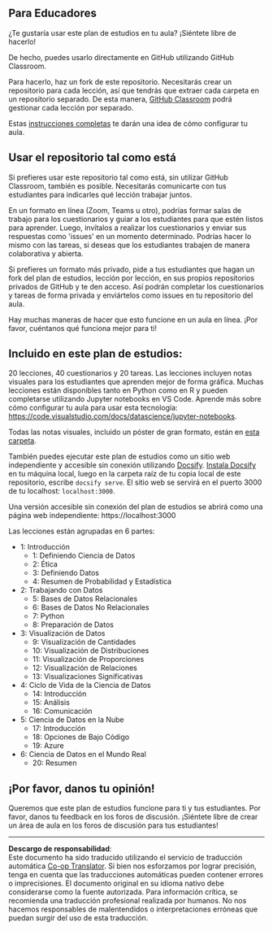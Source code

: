 <!--
CO_OP_TRANSLATOR_METADATA:
{
  "original_hash": "f7440be10c17a8a9262713af3d2818a9",
  "translation_date": "2025-09-06T19:51:35+00:00",
  "source_file": "for-teachers.md",
  "language_code": "es"
}
-->
## Para Educadores

¿Te gustaría usar este plan de estudios en tu aula? ¡Siéntete libre de hacerlo!

De hecho, puedes usarlo directamente en GitHub utilizando GitHub Classroom.

Para hacerlo, haz un fork de este repositorio. Necesitarás crear un repositorio para cada lección, así que tendrás que extraer cada carpeta en un repositorio separado. De esta manera, [GitHub Classroom](https://classroom.github.com/classrooms) podrá gestionar cada lección por separado.

Estas [instrucciones completas](https://github.blog/2020-03-18-set-up-your-digital-classroom-with-github-classroom/) te darán una idea de cómo configurar tu aula.

## Usar el repositorio tal como está

Si prefieres usar este repositorio tal como está, sin utilizar GitHub Classroom, también es posible. Necesitarás comunicarte con tus estudiantes para indicarles qué lección trabajar juntos.

En un formato en línea (Zoom, Teams u otro), podrías formar salas de trabajo para los cuestionarios y guiar a los estudiantes para que estén listos para aprender. Luego, invítalos a realizar los cuestionarios y enviar sus respuestas como 'issues' en un momento determinado. Podrías hacer lo mismo con las tareas, si deseas que los estudiantes trabajen de manera colaborativa y abierta.

Si prefieres un formato más privado, pide a tus estudiantes que hagan un fork del plan de estudios, lección por lección, en sus propios repositorios privados de GitHub y te den acceso. Así podrán completar los cuestionarios y tareas de forma privada y enviártelos como issues en tu repositorio del aula.

Hay muchas maneras de hacer que esto funcione en un aula en línea. ¡Por favor, cuéntanos qué funciona mejor para ti!

## Incluido en este plan de estudios:

20 lecciones, 40 cuestionarios y 20 tareas. Las lecciones incluyen notas visuales para los estudiantes que aprenden mejor de forma gráfica. Muchas lecciones están disponibles tanto en Python como en R y pueden completarse utilizando Jupyter notebooks en VS Code. Aprende más sobre cómo configurar tu aula para usar esta tecnología: https://code.visualstudio.com/docs/datascience/jupyter-notebooks.

Todas las notas visuales, incluido un póster de gran formato, están en [esta carpeta](../../sketchnotes).

También puedes ejecutar este plan de estudios como un sitio web independiente y accesible sin conexión utilizando [Docsify](https://docsify.js.org/#/). [Instala Docsify](https://docsify.js.org/#/quickstart) en tu máquina local, luego en la carpeta raíz de tu copia local de este repositorio, escribe `docsify serve`. El sitio web se servirá en el puerto 3000 de tu localhost: `localhost:3000`.

Una versión accesible sin conexión del plan de estudios se abrirá como una página web independiente: https://localhost:3000

Las lecciones están agrupadas en 6 partes:

- 1: Introducción
    - 1: Definiendo Ciencia de Datos
    - 2: Ética
    - 3: Definiendo Datos
    - 4: Resumen de Probabilidad y Estadística
- 2: Trabajando con Datos
    - 5: Bases de Datos Relacionales
    - 6: Bases de Datos No Relacionales
    - 7: Python
    - 8: Preparación de Datos
- 3: Visualización de Datos
    - 9: Visualización de Cantidades
    - 10: Visualización de Distribuciones
    - 11: Visualización de Proporciones
    - 12: Visualización de Relaciones
    - 13: Visualizaciones Significativas
- 4: Ciclo de Vida de la Ciencia de Datos
    - 14: Introducción
    - 15: Análisis
    - 16: Comunicación
- 5: Ciencia de Datos en la Nube
    - 17: Introducción
    - 18: Opciones de Bajo Código
    - 19: Azure
- 6: Ciencia de Datos en el Mundo Real
    - 20: Resumen

## ¡Por favor, danos tu opinión!

Queremos que este plan de estudios funcione para ti y tus estudiantes. Por favor, danos tu feedback en los foros de discusión. ¡Siéntete libre de crear un área de aula en los foros de discusión para tus estudiantes!

---

**Descargo de responsabilidad**:  
Este documento ha sido traducido utilizando el servicio de traducción automática [Co-op Translator](https://github.com/Azure/co-op-translator). Si bien nos esforzamos por lograr precisión, tenga en cuenta que las traducciones automáticas pueden contener errores o imprecisiones. El documento original en su idioma nativo debe considerarse como la fuente autorizada. Para información crítica, se recomienda una traducción profesional realizada por humanos. No nos hacemos responsables de malentendidos o interpretaciones erróneas que puedan surgir del uso de esta traducción.